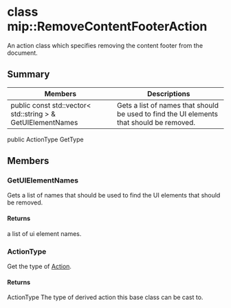 # class mip::RemoveContentFooterAction 
An action class which specifies removing the content footer from the document.
## Summary
 Members                        | Descriptions                                
--------------------------------|---------------------------------------------
public const std::vector< std::string > & GetUIElementNames | Gets a list of names that should be used to find the UI elements that should be removed.
public ActionType GetType
## Members
### GetUIElementNames
Gets a list of names that should be used to find the UI elements that should be removed.
#### Returns
a list of ui element names.
### ActionType
Get the type of [Action](#classmip_1_1_action).
#### Returns
ActionType The type of derived action this base class can be cast to.